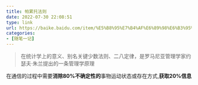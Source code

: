 ```yaml
---
title: 帕累托法则
date: 2022-07-30 22:08:51
type: link
url: https://baike.baidu.com/item/%E5%B8%95%E7%B4%AF%E6%89%98%E6%B3%95%E5%88%99
categories:
- [随笔一记] 
---
```


> 在统计学上的意义、别名关键少数法则、二八定律，是罗马尼亚管理学家约瑟夫·朱兰提出的一条管理学原理

在通信的过程中需要**消除80%不确定性的**事物运动状态或存在方式,**获取20%信息**

*<!-- more -->*
